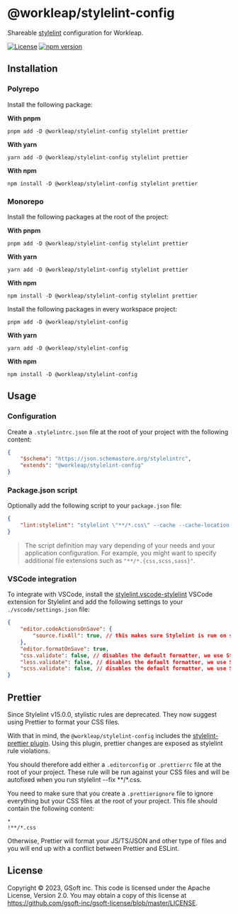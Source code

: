 # @workleap/stylelint-config

Shareable [stylelint](https://stylelint.io/) configuration for Workleap.

[![License](https://img.shields.io/badge/License-Apache_2.0-blue.svg)](../../LICENSE)
[![npm version](https://img.shields.io/npm/v/@workleap/stylelint-config)](https://www.npmjs.com/package/@workleap/stylelint-config)

## Installation

### Polyrepo

Install the following package:

**With pnpm**

```shell
pnpm add -D @workleap/stylelint-config stylelint prettier
```

**With yarn**

```shell
yarn add -D @workleap/stylelint-config stylelint prettier
```

**With npm**

```shell
npm install -D @workleap/stylelint-config stylelint prettier
```

### Monorepo

Install the following packages at the root of the project:

**With pnpm**

```shell
pnpm add -D @workleap/stylelint-config stylelint prettier
```

**With yarn**

```shell
yarn add -D @workleap/stylelint-config stylelint prettier
```

**With npm**

```shell
npm install -D @workleap/stylelint-config stylelint prettier
```

Install the following packages in every workspace project:

```shell
pnpm add -D @workleap/stylelint-config
```

**With yarn**

```shell
yarn add -D @workleap/stylelint-config
```

**With npm**

```shell
npm install -D @workleap/stylelint-config
```

## Usage

### Configuration

Create a `.stylelintrc.json` file at the root of your project with the following content:

```json
{
    "$schema": "https://json.schemastore.org/stylelintrc",
    "extends": "@workleap/stylelint-config"
}
```

### Package.json script

Optionally add the following script to your `package.json` file:

```json
{
    "lint:stylelint": "stylelint \"**/*.css\" --cache --cache-location node_modules/.cache/stylelint"
}
```

> The script definition may vary depending of your needs and your application configuration. For example, you might want to specify additional file extensions such as `"**/*.{css,scss,sass}"`.

### VSCode integration

To integrate with VSCode, install the [stylelint.vscode-stylelint](https://marketplace.visualstudio.com/items?itemName=stylelint.vscode-stylelint) VSCode extension for Stylelint and add the following settings to your `./vscode/settings.json` file:

```json
{
    "editor.codeActionsOnSave": {
        "source.fixAll": true, // this makes sure Stylelint is run on save
    },
    "editor.formatOnSave": true,
    "css.validate": false, // disables the default formatter, we use Stylelint instead
    "less.validate": false, // disables the default formatter, we use Stylelint instead
    "scss.validate": false, // disables the default formatter, we use Stylelint instead
}
```

## Prettier

Since Stylelint v15.0.0, stylistic rules are deprecated. They now suggest using Prettier to format your CSS files.

With that in mind, the `@workleap/stylelint-config` includes the [stylelint-prettier plugin](https://github.com/prettier/stylelint-prettier). Using this plugin, prettier changes are exposed as stylelint rule violations.

You should therefore add either a `.editorconfig` or `.prettierrc` file at the root of your project. These rule will be run against your CSS files and will be autofixed when you run stylelint --fix **/*.css.

You need to make sure that you create a `.prettierignore` file to ignore everything but your CSS files at the root of your project. This file should contain the following content:

```
*
!**/*.css
```

Otherwise, Prettier will format your JS/TS/JSON and other type of files and you will end up with a conflict between Prettier and ESLint.

## License

Copyright © 2023, GSoft inc. This code is licensed under the Apache License, Version 2.0. You may obtain a copy of this license at https://github.com/gsoft-inc/gsoft-license/blob/master/LICENSE.
